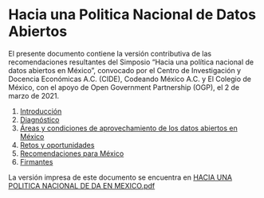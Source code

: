 # Hacia una Politica Nacional de Datos Abiertos


El presente documento contiene la versión contributiva de las recomendaciones resultantes del Simposio “Hacia una política nacional de datos abiertos en México”, convocado por el Centro de Investigación y Docencia Económicas A.C. (CIDE), Codeando México A.C. y El Colegio de México, con el apoyo de Open Government Partnership (OGP), el 2 de marzo de 2021.

1. [Introducción](documento/1-introduccion.md)  
2. [Diagnóstico](documento/2-diagnostico.md)  
3. [Áreas y condiciones de aprovechamiento de los datos abiertos en México](documento/3-condiciones.md)  
4. [Retos y oportunidades](documento/4-retos.md)  
5. [Recomendaciones para México](documento/5-recomendaciones.md)  
6. [Firmantes](documento/6-firmantes.md)  


La versión impresa de este documento se encuentra en [HACIA UNA POLITICA NACIONAL DE DA EN MEXICO.pdf]('HACIA_UNA_POLITICA_NACIONAL_DE_DA_EN_MEXICO.pdf')


